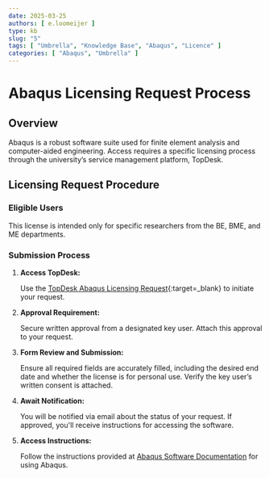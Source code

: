 ```yaml
---
date: 2025-03-25
authors: [ e.loomeijer ]
type: kb
slug: "5"
tags: [ "Umbrella", "Knowledge Base", "Abaqus", "Licence" ]
categories: [ "Abaqus", "Umbrella" ]
---
```


# Abaqus Licensing Request Process

## Overview
Abaqus is a robust software suite used for finite element analysis and computer-aided engineering. Access requires a specific licensing process through the university’s service management platform, TopDesk.

## Licensing Request Procedure

### Eligible Users
This license is intended only for specific researchers from the BE, BME, and ME departments.

### Submission Process

1. **Access TopDesk:**  

      Use the [TopDesk Abaqus Licensing Request](https://tue.topdesk.net/tas/public/ssp/content/serviceflow?unid=56c6a71f859243cb87e0e8bca3d30150){:target=_blank} to initiate your request.

2. **Approval Requirement:**  

      Secure written approval from a designated key user. Attach this approval to your request.

3. **Form Review and Submission:**  

      Ensure all required fields are accurately filled, including the desired end date and whether the license is for personal use. Verify the key user’s written consent is attached.

4. **Await Notification:**  

      You will be notified via email about the status of your request. If approved, you'll receive instructions for accessing the software.

5. **Access Instructions:**

      Follow the instructions provided at [Abaqus Software Documentation](../../../software/recipes/abaqus.md) for using Abaqus.
